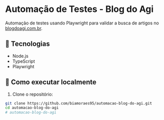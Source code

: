 # Automação de Testes - Blog do Agi

Automação de testes usando Playwright para validar a busca de artigos no [blogdoagi.com.br](https://blogdoagi.com.br).

## 🔧 Tecnologias
- Node.js
- TypeScript
- Playwright

## 🚀 Como executar localmente

1. Clone o repositório:
```bash
git clone https://github.com/biamoraes95/automacao-blog-do-agi.git
cd automacao-blog-do-agi
# automacao-blog-do-agi
